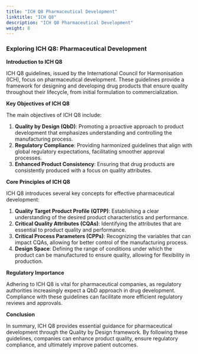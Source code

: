 ```yaml
---
title: "ICH Q8 Pharmaceutical Development"
linktitle: "ICH Q8"
description: "ICH Q8 Pharmaceutical Development"
weight: 8
---
```


### Exploring ICH Q8: Pharmaceutical Development

**Introduction to ICH Q8**

ICH Q8 guidelines, issued by the International Council for Harmonisation (ICH), focus on pharmaceutical development. These guidelines provide a framework for designing and developing drug products that ensure quality throughout their lifecycle, from initial formulation to commercialization.

**Key Objectives of ICH Q8**

The main objectives of ICH Q8 include:

1. **Quality by Design (QbD)**: Promoting a proactive approach to product development that emphasizes understanding and controlling the manufacturing process.
2. **Regulatory Compliance**: Providing harmonized guidelines that align with global regulatory expectations, facilitating smoother approval processes.
3. **Enhanced Product Consistency**: Ensuring that drug products are consistently produced with a focus on quality attributes.

**Core Principles of ICH Q8**

ICH Q8 introduces several key concepts for effective pharmaceutical development:

1. **Quality Target Product Profile (QTPP)**: Establishing a clear understanding of the desired product characteristics and performance.
2. **Critical Quality Attributes (CQAs)**: Identifying the attributes that are essential to product quality and performance.
3. **Critical Process Parameters (CPPs)**: Recognizing the variables that can impact CQAs, allowing for better control of the manufacturing process.
4. **Design Space**: Defining the range of conditions under which the product can be manufactured to ensure quality, allowing for flexibility in production.

**Regulatory Importance**

Adhering to ICH Q8 is vital for pharmaceutical companies, as regulatory authorities increasingly expect a QbD approach in drug development. Compliance with these guidelines can facilitate more efficient regulatory reviews and approvals.

**Conclusion**

In summary, ICH Q8 provides essential guidance for pharmaceutical development through the Quality by Design framework. By following these guidelines, companies can enhance product quality, ensure regulatory compliance, and ultimately improve patient outcomes.
